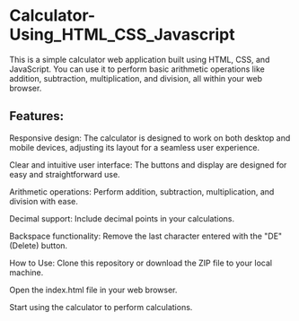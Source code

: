 # Calculator-Using_HTML_CSS_Javascript

This is a simple calculator web application built using HTML, CSS, and JavaScript. You can use it to perform basic arithmetic operations like addition, subtraction, multiplication, and division, all within your web browser.

## Features:
Responsive design: The calculator is designed to work on both desktop and mobile devices, adjusting its layout for a seamless user experience.

Clear and intuitive user interface: The buttons and display are designed for easy and straightforward use.

Arithmetic operations: Perform addition, subtraction, multiplication, and division with ease.

Decimal support: Include decimal points in your calculations.

Backspace functionality: Remove the last character entered with the "DE" (Delete) button.

How to Use:
Clone this repository or download the ZIP file to your local machine.

Open the index.html file in your web browser.

Start using the calculator to perform calculations.
